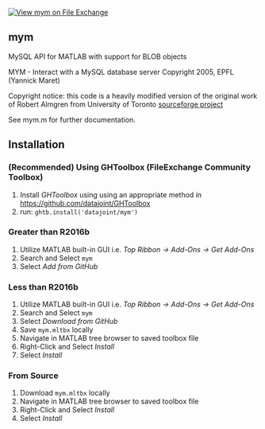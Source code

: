 [![View mym on File Exchange](https://www.mathworks.com/matlabcentral/images/matlab-file-exchange.svg)](https://www.mathworks.com/matlabcentral/fileexchange/81208-mym)

## mym

MySQL API for MATLAB with support for BLOB objects

MYM - Interact with a MySQL database server 
       Copyright 2005, EPFL (Yannick Maret)

Copyright notice: this code is a heavily modified version of the original
work of Robert Almgren from University of Toronto [sourceforge project](http://sourceforge.net/projects/mym/)

See mym.m for further documentation.

## Installation

### (Recommended) Using GHToolbox (FileExchange Community Toolbox)

1. Install *GHToolbox* using using an appropriate method in https://github.com/datajoint/GHToolbox
2. run: `ghtb.install('datajoint/mym')`

### Greater than R2016b

1. Utilize MATLAB built-in GUI i.e. *Top Ribbon -> Add-Ons -> Get Add-Ons*
2. Search and Select `mym`
3. Select *Add from GitHub*

### Less than R2016b

1. Utilize MATLAB built-in GUI i.e. *Top Ribbon -> Add-Ons -> Get Add-Ons*
2. Search and Select `mym`
3. Select *Download from GitHub*
4. Save `mym.mltbx` locally
5. Navigate in MATLAB tree browser to saved toolbox file
6. Right-Click and Select *Install*
7. Select *Install*

### From Source

1. Download `mym.mltbx` locally
2. Navigate in MATLAB tree browser to saved toolbox file
3. Right-Click and Select *Install*
4. Select *Install*
